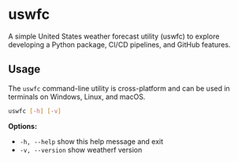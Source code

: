 # uswfc
A simple United States weather forecast utility (uswfc) to explore developing a Python package, 
CI/CD pipelines, and GitHub features.

## Usage
The `uswfc` command-line utility is cross-platform and can be used in terminals on Windows, Linux, and macOS.
```sh
uswfc [-h] [-v]
```
**Options:**
- `-h, --help` show this help message and exit 
- `-v, --version` show weatherf version